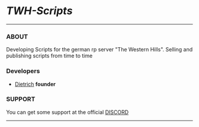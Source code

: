 # ***TWH-Scripts***
___

### ABOUT
Developing Scripts for the german rp server "The Western Hills".
Selling and publishing scripts from time to time

### Developers
     
  * [Dietrich](https://github.com/Dietrich-io) **founder**


### SUPPORT

You can get some support at the official [DISCORD](https://discord.gg/yG75Bq59M9)


___